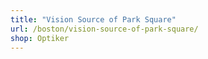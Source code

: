 ```yaml
---
title: "Vision Source of Park Square"
url: /boston/vision-source-of-park-square/
shop: Optiker
---
```

